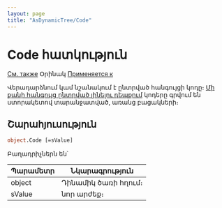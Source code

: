 ```yaml
---
layout: page
title: "AsDynamicTree/Code"
---
```



# Code հատկություն

[См. также](../AsDynamicTree.md) Օրինակ [Применяется к](../AsDynamicTree.md)

Վերադարձնում կամ նշանակում է ընտրված հանգույցի կոդը։ [Մի քանի հանգույց ընտրված լինելու դեպքում](MultiSelectMode_D.md) կոդերը գրվում են ստորակետով տարանջատված, առանց բացակների։

## Շարահյուսություն

``` vb
object.Code [=sValue] 
```


Բաղադրիչներն են՝

    
| Պարամետր | Նկարագրություն |
|--|--|
| object | Դինամիկ ծառի հղում։ |
| sValue | նոր արժեք։ |

